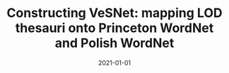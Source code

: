 ---
# Documentation: https://wowchemy.com/docs/managing-content/

title: 'Constructing VeSNet: mapping LOD thesauri onto Princeton WordNet and Polish
  WordNet'
subtitle: ''
summary: ''
authors:
- janz
- Grzegorz Kostkowski
- Marek M. Maziarz
tags: []
categories: []
date: '2021-01-01'
lastmod: 2022-10-07T05:46:19Z
featured: false
draft: false

# Featured image
# To use, add an image named `featured.jpg/png` to your page's folder.
# Focal points: Smart, Center, TopLeft, Top, TopRight, Left, Right, BottomLeft, Bottom, BottomRight.
image:
  caption: ''
  focal_point: ''
  preview_only: false

# Projects (optional).
#   Associate this post with one or more of your projects.
#   Simply enter your project's folder or file name without extension.
#   E.g. `projects = ["internal-project"]` references `content/project/deep-learning/index.md`.
#   Otherwise, set `projects = []`.
projects: []
publishDate: '2022-10-07T05:46:17.875669Z'
publication_types:
- '1'
abstract: ''
publication: '*Advances in Computational Collective Intelligence : 13th International
  Conference, ICCCI 2021, Kallithea, Rhodes, Greece, September 29 - October 1, 2021
  : proceedings*'
doi: 10.1007/978-3-030-88113-9_49
links:
- name: URL
  url: https://link.springer.com/chapter/10.1007/978-3-030-88113-9_49
---